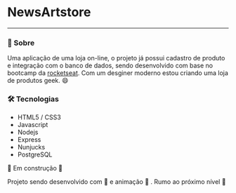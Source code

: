 # NewsArtstore

---

### :speech_balloon: Sobre

Uma aplicação de uma loja on-line, o projeto já possui cadastro de produto e integração com o banco de dados, sendo desenvolvido com base no bootcamp da [rocketseat](https://rocketseat.com.br). Com um desginer moderno estou criando uma loja de produtos geek. :smile:

 
 
### :hammer_and_wrench: Tecnologias

* HTML5 / CSS3
* Javascript
* Nodejs
* Express
* Nunjucks
* PostgreSQL


:construction: Em construção  :construction:

Projeto sendo desenvolvido com :blue_heart: e animação  :star_struck: . Rumo ao próximo nível :rocket:
